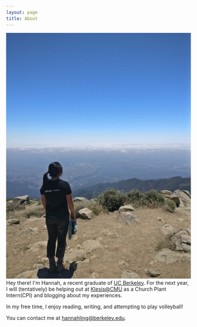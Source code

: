 ```yaml
---
layout: page
title: About
---
```


![Image description](/images/aboutme1.jpg)
Hey there! I'm Hannah, a recent graduate of [UC Berkeley](http://www.me.berkeley.edu/). For the next year, I will (tentatively) be helping out at [Klesis@CMU](https://cmu.klesis.org/) as a Church Plant Intern(CPI) and blogging about my experiences.

In my free time, I enjoy reading, writing, and attempting to play volleyball! 

You can contact me at hannahling@berkeley.edu.


